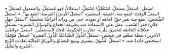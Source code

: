 استغل : استغلَّ يستغلّ، اسْتَغْلِلْ/ اسْتَغِلَّ، استغلالاً، فهو مُستغِلّ، والمفعول مُستغَلّ
• استغلَّ الوقتَ: انتفع منه، اغتنمه، استثمره "استغلّ الأرضَ/ الفرصةَ: انتفع بها".
• استغلَّ الشَّخصَ: انتفع منه بغير حقّ؛ لجاهه أو نفوذه، جنى من ورائه أغراضًا شخصيَّة "استغلّ جهلَ فلانٍ/ فقرَ الشّعب: عمل على الاستفادة منه بطريقة الخداع والوسائل الملتوية- يستغلّ علاقاته الخاصّة لتحقيق مآربه- تحارب الحكومةُ التجارَ المستغلِّين- استغلّ عواطفَ الآخرين/ نقطةَ ضعْفٍ في شخص- تستغلّ الدُّولُ الصِّناعيّةُ الدُّولَ الفقيرةَ" استغلّ مَوْقِفًا: استخلص فائدةً منه.
• استغلَّ السُّوقَ: يشتري ويبيع البضائعَ والأوراقَ الماليّة لغايات الرِّبح السّريع والقليل.